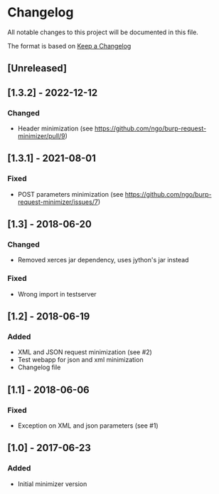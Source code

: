 # Changelog
All notable changes to this project will be documented in this file.

The format is based on [Keep a Changelog](http://keepachangelog.com/en/1.0.0/)

## [Unreleased]

## [1.3.2] - 2022-12-12
### Changed
 - Header minimization (see https://github.com/ngo/burp-request-minimizer/pull/9)

## [1.3.1] - 2021-08-01
### Fixed
 - POST parameters minimization (see https://github.com/ngo/burp-request-minimizer/issues/7)

## [1.3] - 2018-06-20
### Changed
 - Removed xerces jar dependency, uses jython's jar instead
### Fixed
 - Wrong import in testserver

## [1.2] - 2018-06-19
### Added
 - XML and JSON request minimization (see #2)
 - Test webapp for json and xml minimization
 - Changelog file

## [1.1] - 2018-06-06
### Fixed
 - Exception on XML and json parameters (see #1)

## [1.0] - 2017-06-23
### Added
 - Initial minimizer version

